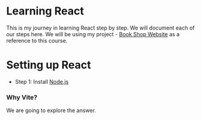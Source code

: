 # Learning React

This is my journey in learning React step by step. We will document each of our steps here. We will be using my project - [Book Shop Website](https://github.com/Raadiah/Book-Shop-Website) as a reference to this course.

# Setting up React

 - Step 1: Install [Node.js](https://nodejs.org/en)

### Why Vite?

We are going to explore the answer.